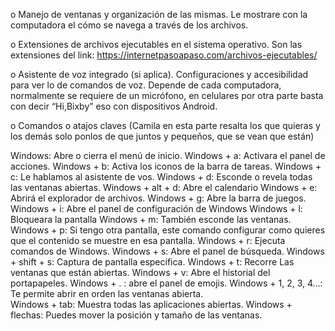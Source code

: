 o	Manejo de ventanas y organización de las mismas.
Le mostrare con la computadora el cómo se navega a través de los archivos.

o	Extensiones de archivos ejecutables en el sistema operativo.
Son las extensiones del link: https://internetpasoapaso.com/archivos-ejecutables/

o	Asistente de voz integrado (si aplica).
Configuraciones y accesibilidad para ver lo de comandos de voz. Depende de cada computadora, normalmente se requiere de un micrófono, en celulares por otra parte basta con decir “Hi,Bixby” eso con dispositivos Android.

o	Comandos o atajos claves (Camila en esta parte resalta los que quieras y los demás solo ponlos de que juntos y pequeños, que se vean que están)

Windows: Abre o cierra el menú de inicio.
Windows + a: Activara el panel de acciones.
Windows + b: Activa los iconos de la barra de tareas.
Windows + c: Le hablamos al asistente de vos.
Windows + d: Esconde o revela todas las ventanas abiertas.
Windows + alt + d: Abre el calendario
Windows + e: Abrirá el explorador de archivos.
Windows + g: Abre la barra de juegos.
Windows + i: Abre el panel de configuración de Windows
Windows + l: Bloqueara la pantalla
Windows + m: También esconde las ventanas.
Windows + p: Si tengo otra pantalla, este comando configurar como quieres que el contenido se muestre en esa pantalla.
Windows + r: Ejecuta comandos de Windows.
Windows + s: Abre el panel de búsqueda.
Windows + shift + s: Captura de pantalla especifica.
Windows + t: Recorre Las ventanas que están abiertas.
Windows + v: Abre el historial del portapapeles.
Windows + . : abre el panel de emojis.
Windows + 1, 2, 3, 4…: Te permite abrir en orden las ventanas abierta.	
Windows + tab: Muestra todas las aplicaciones abiertas.
Windows + flechas: Puedes mover la posición y tamaño de las ventanas.

